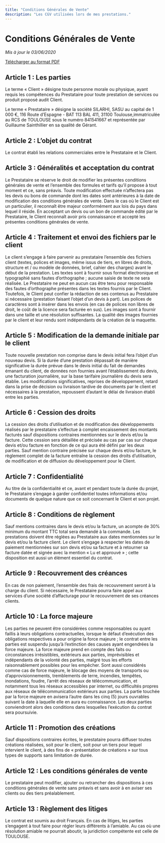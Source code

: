 ```yaml
---
title: "Conditions Générales de Vente"
description: "Les CGV utilisées lors de mes prestations."
---
```

# Conditions Générales de Vente

_Mis à jour le 03/06/2020_

[Télécharger au format PDF](/build/pdf/CGV.pdf)

## Article 1 : Les parties

Le terme « Client » désigne toute personne morale ou physique, ayant requis les compétences du Prestataire pour toute prestation de services ou produit proposé audit Client.

Le terme « Prestataire » désigne la société SILARHI, SASU au capital de 1 000 €, 116 Route d’Espagne - BAT 113 BAL 411, 31100 Toulouse,immatriculée au RCS de TOULOUSE sous le numéro 841541667 et représentée par Guillaume Sainthillier en sa qualité de Gérant.

## Article 2 : L’objet du contrat

Le contrat établi les relations commerciales entre le Prestataire et le Client.

## Article 3 : Généralités et acceptation du contrat

Le Prestataire se réserve le droit de modifier les présentes conditions générales de vente et l’ensemble des formules et tarifs qu’il propose à tout moment et ce, sans préavis. Toute modification effectuée n’affectera pas les devis ou bons de commande dont les dates sont antérieures à la date de modification des conditions générales de vente. Dans le cas où le Client est un particulier, il reconnaît être majeur conformément aux lois du pays dans lequel il réside. En acceptant un devis ou un bon de commande édité par le Prestataire, le Client reconnaît avoir pris connaissance et accepté les présentes conditions générales de vente.

## Article 4 : Traitement et envoi des fichiers par le client

Le client s’engage à faire parvenir au prestataire l’ensemble des fichiers client (textes, polices et images, même issus de tiers, en libres de droits, structure et / ou modèle de données, brief, cahier des charges) avant le début de la prestation. Les textes sont à fournir sous format électronique et typographié sans fautes d’orthographe ; aucune saisie de texte ne sera réalisée. Le Prestataire ne peut en aucun cas être tenu pour responsable des fautes d’orthographe présentes dans les textes fournis par le Client. Toutefois, le Client peut confier la rédaction de ses contenus au Prestataire si nécessaire (prestation faisant l’objet d’un devis à part). Les polices de caractères sont à insérer dans les envois (en cas de polices non libres de droit, le coût de la licence sera facturée en sus). Les images sont à fournir dans une taille et une résolution suffisantes. La qualité des images fournies par le client et leur rendu sont indépendants de la création de la maquette.

## Article 5 : Modification de la demande initiale par le client

Toute nouvelle prestation non comprise dans le devis initial fera l’objet d’un nouveau devis. Si la durée d’une prestation dépassait de manière significative la durée prévue dans le devis initial du fait de demandes émanant du client, de données non fournies avant l’établissement du devis, une facturation journalière, sur la base tarifaire journalière du devis sera établie. Les modifications significatives, reprises de développement, retard dans la prise de décision ou livraison tardive de documents par le client et nécessaires à la prestation, repoussent d’autant le délai de livraison établi entre les parties.

## Article 6 : Cession des droits

La cession des droits d’utilisation et de modification des développements réalisés par le prestataire s’effectue à complet encaissement des montants facturés sauf dispositions contraires mentionnées sur le devis et/ou la facture. Cette cession sera détaillée et précisée au cas par cas sur chaque devis et/ou facture en fonction de ce qui aura été défini par les deux parties. Sauf mention contraire précisée sur chaque devis et/ou facture, le règlement complet de la facture entraîne la cession des droits d’utilisation, de modification et de diffusion du développement pour le Client.

## Article 7 : Confidentialité

Au titre de la confidentialité et ce, avant et pendant toute la durée du projet, le Prestataire s’engage à garder confidentiel toutes informations et/ou documents de quelque nature que ce soit concernant le Client et son projet.

## Article 8 : Conditions de règlement

Sauf mentions contraires dans le devis et/ou la facture, un acompte de 30% minimum du montant TTC total sera demandé à la commande. Les prestations doivent être réglées au Prestataire aux dates mentionnées sur le devis et/ou la facture client. Le client s’engage à respecter les dates de paiement mentionnées sur son devis et/ou sa facture et à retourner sa facture datée et signée avec la mention « Lu et approuvé » ; cette disposition est aussi un élément essentiel du contrat.

## Article 9 : Recouvrement des créances

En cas de non paiement, l’ensemble des frais de recouvrement seront à la charge du client. Si nécessaire, le Prestataire pourra faire appel aux services d’une société d’affacturage pour le recouvrement de ses créances clients.

## Article 10 : La force majeure

Les parties ne peuvent être considérées comme responsables ou ayant faillis à leurs obligations contractuelles, lorsque le défaut d’exécution des obligations respectives a pour origine la force majeure ; le contrat entre les parties est suspendu jusqu’à l’extinction des causes ayant engendrées la force majeure. La force majeure prend en compte des faits ou circonstances irrésistibles, extérieurs aux parties, imprévisibles et indépendants de la volonté des parties, malgré tous les efforts raisonnablement possibles pour les empêcher. Sont aussi considérés comme cas de force majeure, le blocage des moyens de transports ou d’approvisionnements, tremblements de terre, incendies, tempêtes, inondations, foudre, l’arrêt des réseaux de télécommunication, et notamment tous les réseaux accessibles par internet, ou difficultés propres aux réseaux de télécommunication extérieurs aux parties. La partie touchée par la force majeure en avisera l’autre dans les cinq (5) jours ouvrables suivant la date à laquelle elle en aura eu connaissance. Les deux parties conviendront alors des conditions dans lesquelles l’exécution du contrat sera poursuivie.

## Article 11 : Promotion des créations

Sauf dispositions contraires écrites, le prestataire pourra diffuser toutes créations réalisées, soit pour le client, soit pour un tiers pour lequel intervient le client, à des fins de « présentation de créations » sur tous types de supports sans limitation de durée.

## Article 12 : Les conditions générales de vente

Le prestataire peut modifier, ajouter ou retrancher des dispositions à ces conditions générales de vente sans préavis et sans avoir à en aviser ses clients ou des tiers préalablement.

## Article 13 : Règlement des litiges

Le contrat est soumis au droit Français. En cas de litiges, les parties s’engagent à tout faire pour régler leurs différents à l’amiable. Au cas où une résolution amiable ne pourrait aboutir, la juridiction compétente est celle de TOULOUSE.